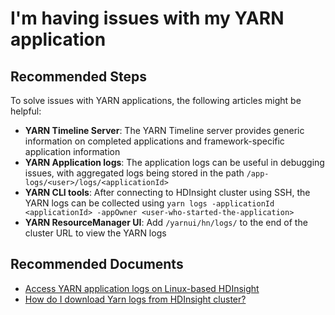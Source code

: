<properties
    pageTitle="I'm having an issues with my YARN application"
    description="I'm having an issues with my YARN application"
    service="microsoft.hdinsight"
    resource="clusters"
    authors="bharathsreenivas"
	ms.author="v-anukar"
    displayOrder=""
    selfHelpType="generic"
    supportTopicIds="32628998"
    resourceTags=""
    productPesIds="15078"
    cloudEnvironments="MoonCake, Fairfax"
	articleId="6a063684-0c14-40eb-9be3-e0720ba788f6"
/>

# I'm having issues with my YARN application

## **Recommended Steps**

To solve issues with YARN applications, the following articles might be helpful:

* **YARN Timeline Server**: The YARN Timeline server provides generic information on completed applications and framework-specific application information
* **YARN Application logs**: The application logs can be useful in debugging issues, with aggregated logs being stored in the path `/app-logs/<user>/logs/<applicationId>`
* **YARN CLI tools**: After connecting to HDInsight cluster using SSH, the YARN logs can be collected using `yarn logs -applicationId <applicationId> -appOwner <user-who-started-the-application>`
* **YARN ResourceManager UI**: Add `/yarnui/hn/logs/` to the end of the cluster URL to view the YARN logs 

## **Recommended Documents**

* [Access YARN application logs on Linux-based HDInsight](https://docs.azure.cn/hdinsight/hdinsight-hadoop-access-yarn-app-logs-linux)<br>
* [How do I download Yarn logs from HDInsight cluster?](https://hdinsight.github.io/yarn/yarn-download-logs.html)<br>
